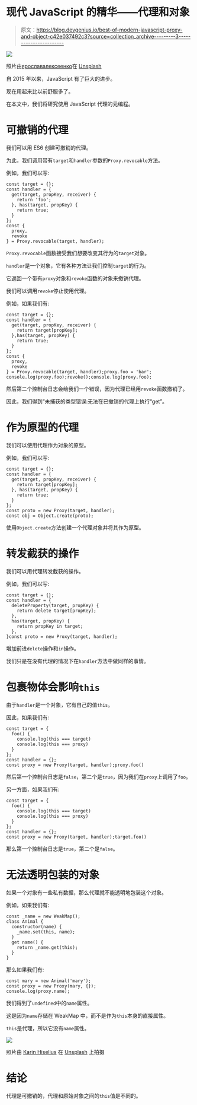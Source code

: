 # 现代 JavaScript 的精华——代理和对象

> 原文：<https://blog.devgenius.io/best-of-modern-javascript-proxy-and-object-c42e037492c3?source=collection_archive---------3----------------------->

![](img/beae8b75803e96275258c4bbf4da994f.png)

照片由[ярославалексеенко](https://unsplash.com/@webaliser?utm_source=medium&utm_medium=referral)在 [Unsplash](https://unsplash.com?utm_source=medium&utm_medium=referral)

自 2015 年以来，JavaScript 有了巨大的进步。

现在用起来比以前舒服多了。

在本文中，我们将研究使用 JavaScript 代理的元编程。

# 可撤销的代理

我们可以用 ES6 创建可撤销的代理。

为此，我们调用带有`target`和`handler`参数的`Proxy.revocable`方法。

例如，我们可以写:

```
const target = {};
const handler = {
  get(target, propKey, receiver) {
    return 'foo';
  }, has(target, propKey) {
    return true;
  }
};
const {
  proxy,
  revoke
} = Proxy.revocable(target, handler);
```

`Proxy.revocable`函数接受我们想要改变其行为的`target`对象。

`handler`是一个对象，它有各种方法让我们控制`target`的行为。

它返回一个带有`proxy`对象和`revoke`函数的对象来撤销代理。

我们可以调用`revoke`停止使用代理。

例如，如果我们有:

```
const target = {};
const handler = {
  get(target, propKey, receiver) {
    return target[propKey];
  },has(target, propKey) {
    return true;
  }
};
const {
  proxy,
  revoke
} = Proxy.revocable(target, handler);proxy.foo = 'bar';
console.log(proxy.foo);revoke();console.log(proxy.foo);
```

然后第二个控制台日志会给我们一个错误，因为代理已经用`revoke`函数撤销了。

因此，我们得到“未捕获的类型错误:无法在已撤销的代理上执行“get”。

# 作为原型的代理

我们可以使用代理作为对象的原型。

例如，我们可以写:

```
const target = {};
const handler = {
  get(target, propKey, receiver) {
    return target[propKey];
  }, has(target, propKey) {
    return true;
  }
};
const proto = new Proxy(target, handler);
const obj = Object.create(proto);
```

使用`Object.create`方法创建一个代理对象并将其作为原型。

# 转发截获的操作

我们可以用代理转发截获的操作。

例如，我们可以写:

```
const target = {};
const handler = {
  deleteProperty(target, propKey) {
    return delete target[propKey];
  },
  has(target, propKey) {
    return propKey in target;
  },
}const proto = new Proxy(target, handler);
```

增加前进`delete`操作和`in`操作。

我们只是在没有代理的情况下在`handler`方法中做同样的事情。

# 包裹物体会影响`this`

由于`handler`是一个对象，它有自己的值`this`。

因此，如果我们有:

```
const target = {
  foo() {
    console.log(this === target)
    console.log(this === proxy)
  }
};
const handler = {};
const proxy = new Proxy(target, handler);proxy.foo()
```

然后第一个控制台日志是`false`，第二个是`true`，因为我们在`proxy`上调用了`foo`。

另一方面，如果我们有:

```
const target = {
  foo() {
    console.log(this === target)
    console.log(this === proxy)
  }
};
const handler = {};
const proxy = new Proxy(target, handler);target.foo()
```

那么第一个控制台日志是`true`，第二个是`false`。

# 无法透明包装的对象

如果一个对象有一些私有数据，那么代理就不能透明地包装这个对象。

例如，如果我们有:

```
const _name = new WeakMap();
class Animal {
  constructor(name) {
    _name.set(this, name);
  }
  get name() {
    return _name.get(this);
  }
}
```

那么如果我们有:

```
const mary = new Animal('mary');
const proxy = new Proxy(mary, {});
console.log(proxy.name);
```

我们得到了`undefined`中的`name`属性。

这是因为`name`存储在 WeakMap 中，而不是作为`this`本身的直接属性。

`this`是代理，所以它没有`name`属性。

![](img/d06219541898386ed35a15ef02c910d0.png)

照片由 [Karin Hiselius](https://unsplash.com/@silverkakan?utm_source=medium&utm_medium=referral) 在 [Unsplash](https://unsplash.com?utm_source=medium&utm_medium=referral) 上拍摄

# 结论

代理是可撤销的，代理和原始对象之间的`this`值是不同的。